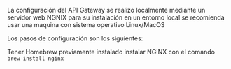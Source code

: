 La configuración del API Gateway se realizo localmente mediante un servidor web NGNIX
para su instalación en un entorno local se recomienda usar una maquina con sistema operativo Linux/MacOS

Los pasos de configuración son los siguientes:

Tener Homebrew previamente instalado
instalar NGINX con el comando `brew install nginx`
